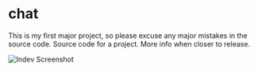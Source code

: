 # chat
This is my first major project, so please excuse any major mistakes in the source code. Source code for a project. More info when closer to release.

![Indev Screenshot](http://i.imgur.com/yrnpHVP.png)
